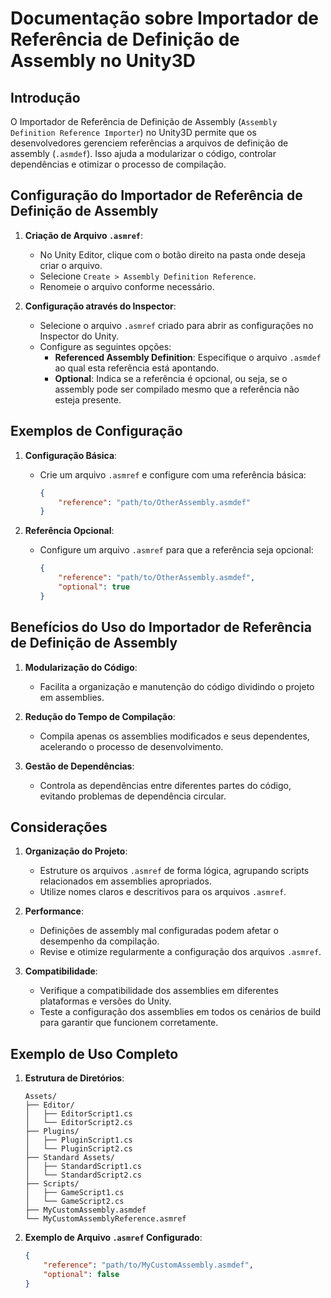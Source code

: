 
# Documentação sobre Importador de Referência de Definição de Assembly no Unity3D

## Introdução

O Importador de Referência de Definição de Assembly (`Assembly Definition Reference Importer`) no Unity3D permite que os desenvolvedores gerenciem referências a arquivos de definição de assembly (`.asmdef`). Isso ajuda a modularizar o código, controlar dependências e otimizar o processo de compilação.

## Configuração do Importador de Referência de Definição de Assembly

1. **Criação de Arquivo `.asmref`**:
   - No Unity Editor, clique com o botão direito na pasta onde deseja criar o arquivo.
   - Selecione `Create > Assembly Definition Reference`.
   - Renomeie o arquivo conforme necessário.

2. **Configuração através do Inspector**:
   - Selecione o arquivo `.asmref` criado para abrir as configurações no Inspector do Unity.
   - Configure as seguintes opções:
     - **Referenced Assembly Definition**: Especifique o arquivo `.asmdef` ao qual esta referência está apontando.
     - **Optional**: Indica se a referência é opcional, ou seja, se o assembly pode ser compilado mesmo que a referência não esteja presente.

## Exemplos de Configuração

1. **Configuração Básica**:
   - Crie um arquivo `.asmref` e configure com uma referência básica:
     ```json
     {
         "reference": "path/to/OtherAssembly.asmdef"
     }
     ```

2. **Referência Opcional**:
   - Configure um arquivo `.asmref` para que a referência seja opcional:
     ```json
     {
         "reference": "path/to/OtherAssembly.asmdef",
         "optional": true
     }
     ```

## Benefícios do Uso do Importador de Referência de Definição de Assembly

1. **Modularização do Código**:
   - Facilita a organização e manutenção do código dividindo o projeto em assemblies.

2. **Redução do Tempo de Compilação**:
   - Compila apenas os assemblies modificados e seus dependentes, acelerando o processo de desenvolvimento.

3. **Gestão de Dependências**:
   - Controla as dependências entre diferentes partes do código, evitando problemas de dependência circular.

## Considerações

1. **Organização do Projeto**:
   - Estruture os arquivos `.asmref` de forma lógica, agrupando scripts relacionados em assemblies apropriados.
   - Utilize nomes claros e descritivos para os arquivos `.asmref`.

2. **Performance**:
   - Definições de assembly mal configuradas podem afetar o desempenho da compilação.
   - Revise e otimize regularmente a configuração dos arquivos `.asmref`.

3. **Compatibilidade**:
   - Verifique a compatibilidade dos assemblies em diferentes plataformas e versões do Unity.
   - Teste a configuração dos assemblies em todos os cenários de build para garantir que funcionem corretamente.

## Exemplo de Uso Completo

1. **Estrutura de Diretórios**:
   ```
   Assets/
   ├── Editor/
   │   ├── EditorScript1.cs
   │   └── EditorScript2.cs
   ├── Plugins/
   │   ├── PluginScript1.cs
   │   └── PluginScript2.cs
   ├── Standard Assets/
   │   ├── StandardScript1.cs
   │   └── StandardScript2.cs
   ├── Scripts/
   │   ├── GameScript1.cs
   │   └── GameScript2.cs
   ├── MyCustomAssembly.asmdef
   └── MyCustomAssemblyReference.asmref
   ```

2. **Exemplo de Arquivo `.asmref` Configurado**:
   ```json
   {
       "reference": "path/to/MyCustomAssembly.asmdef",
       "optional": false
   }
   ```

